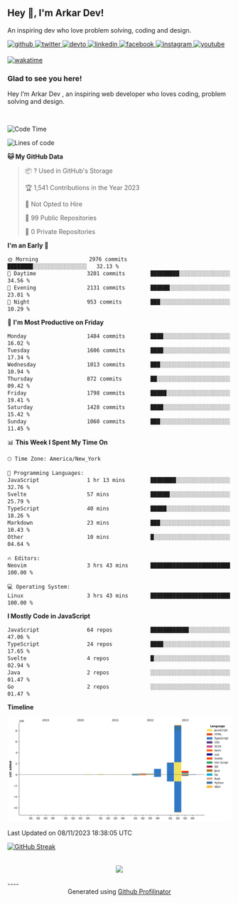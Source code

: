 ## Hey 👋, I'm Arkar Dev!  

An inspiring dev who love problem solving, coding and design.

<a href="https://github.com/Riley1101" target="_blank">
<img src=https://img.shields.io/badge/github-%2324292e.svg?&style=for-the-badge&logo=github&logoColor=white alt=github style="margin-bottom: 5px;" />
</a>
<a href="https://twitter.com/arkardev" target="_blank">
<img src=https://img.shields.io/badge/twitter-%2300acee.svg?&style=for-the-badge&logo=twitter&logoColor=white alt=twitter style="margin-bottom: 5px;" />
</a>
<a href="https://dev.to/riley1101" target="_blank">
<img src=https://img.shields.io/badge/dev.to-%2308090A.svg?&style=for-the-badge&logo=dev.to&logoColor=white alt=devto style="margin-bottom: 5px;" />
</a>
<a href="https://linkedin.com/in/arkar-kaung-myat" target="_blank">
<img src=https://img.shields.io/badge/linkedin-%231E77B5.svg?&style=for-the-badge&logo=linkedin&logoColor=white alt=linkedin style="margin-bottom: 5px;" />
</a>
<a href="https://www.facebook.com/riley.eileen.75" target="_blank">
<img src=https://img.shields.io/badge/facebook-%232E87FB.svg?&style=for-the-badge&logo=facebook&logoColor=white alt=facebook style="margin-bottom: 5px;" />
</a>
<a href="https://instagram.com/rileys1101" target="_blank">
<img src=https://img.shields.io/badge/instagram-%23000000.svg?&style=for-the-badge&logo=instagram&logoColor=white alt=instagram style="margin-bottom: 5px;" />
</a>
<a href="https://www.youtube.com/channel/UC_RfEQCC3gL2AzsFFAABikg" target="_blank">
<img src=https://img.shields.io/badge/youtube-%23EE4831.svg?&style=for-the-badge&logo=youtube&logoColor=white alt=youtube style="margin-bottom: 5px;" />
</a>  
  
[![wakatime](https://wakatime.com/badge/user/cf23b6e3-75f8-4c04-b0e3-273191c8d2ec.svg)](https://wakatime.com/@cf23b6e3-75f8-4c04-b0e3-273191c8d2ec)


### Glad to see you here!  
Hey I’m Arkar Dev , an inspiring web developer who loves coding, problem solving and design.

<br/>

<!--START_SECTION:waka-->
![Code Time](http://img.shields.io/badge/Code%20Time-698%20hrs%2056%20mins-blue)

![Lines of code](https://img.shields.io/badge/From%20Hello%20World%20I%27ve%20Written-13.7%20million%20lines%20of%20code-blue)

**🐱 My GitHub Data** 

> 📦 ? Used in GitHub's Storage 
 > 
> 🏆 1,541 Contributions in the Year 2023
 > 
> 🚫 Not Opted to Hire
 > 
> 📜 99 Public Repositories 
 > 
> 🔑 0 Private Repositories 
 > 
**I'm an Early 🐤** 

```text
🌞 Morning                2976 commits        ████████░░░░░░░░░░░░░░░░░   32.13 % 
🌆 Daytime                3201 commits        █████████░░░░░░░░░░░░░░░░   34.56 % 
🌃 Evening                2131 commits        ██████░░░░░░░░░░░░░░░░░░░   23.01 % 
🌙 Night                  953 commits         ███░░░░░░░░░░░░░░░░░░░░░░   10.29 % 
```
📅 **I'm Most Productive on Friday** 

```text
Monday                   1484 commits        ████░░░░░░░░░░░░░░░░░░░░░   16.02 % 
Tuesday                  1606 commits        ████░░░░░░░░░░░░░░░░░░░░░   17.34 % 
Wednesday                1013 commits        ███░░░░░░░░░░░░░░░░░░░░░░   10.94 % 
Thursday                 872 commits         ██░░░░░░░░░░░░░░░░░░░░░░░   09.42 % 
Friday                   1798 commits        █████░░░░░░░░░░░░░░░░░░░░   19.41 % 
Saturday                 1428 commits        ████░░░░░░░░░░░░░░░░░░░░░   15.42 % 
Sunday                   1060 commits        ███░░░░░░░░░░░░░░░░░░░░░░   11.45 % 
```


📊 **This Week I Spent My Time On** 

```text
🕑︎ Time Zone: America/New_York

💬 Programming Languages: 
JavaScript               1 hr 13 mins        ████████░░░░░░░░░░░░░░░░░   32.76 % 
Svelte                   57 mins             ██████░░░░░░░░░░░░░░░░░░░   25.79 % 
TypeScript               40 mins             █████░░░░░░░░░░░░░░░░░░░░   18.26 % 
Markdown                 23 mins             ███░░░░░░░░░░░░░░░░░░░░░░   10.43 % 
Other                    10 mins             █░░░░░░░░░░░░░░░░░░░░░░░░   04.64 % 

🔥 Editors: 
Neovim                   3 hrs 43 mins       █████████████████████████   100.00 % 

💻 Operating System: 
Linux                    3 hrs 43 mins       █████████████████████████   100.00 % 
```

**I Mostly Code in JavaScript** 

```text
JavaScript               64 repos            ████████████░░░░░░░░░░░░░   47.06 % 
TypeScript               24 repos            ████░░░░░░░░░░░░░░░░░░░░░   17.65 % 
Svelte                   4 repos             █░░░░░░░░░░░░░░░░░░░░░░░░   02.94 % 
Java                     2 repos             ░░░░░░░░░░░░░░░░░░░░░░░░░   01.47 % 
Go                       2 repos             ░░░░░░░░░░░░░░░░░░░░░░░░░   01.47 % 
```



**Timeline**

![Lines of Code chart](https://raw.githubusercontent.com/Riley1101/Riley1101/main/assets/bar_graph.png)


 Last Updated on 08/11/2023 18:38:05 UTC
<!--END_SECTION:waka-->

[![GitHub Streak](https://streak-stats.demolab.com?user=Riley1101)](https://git.io/streak-stats)
  
<br/>  
<div align="center">
<img src="https://komarev.com/ghpvc/?username=Riley1101&&style=flat-square" align="center" />
</div>  
<br/>  
----
<div align="center">Generated using <a href="https://profilinator.rishav.dev/" target="_blank">Github Profilinator</a></div>

